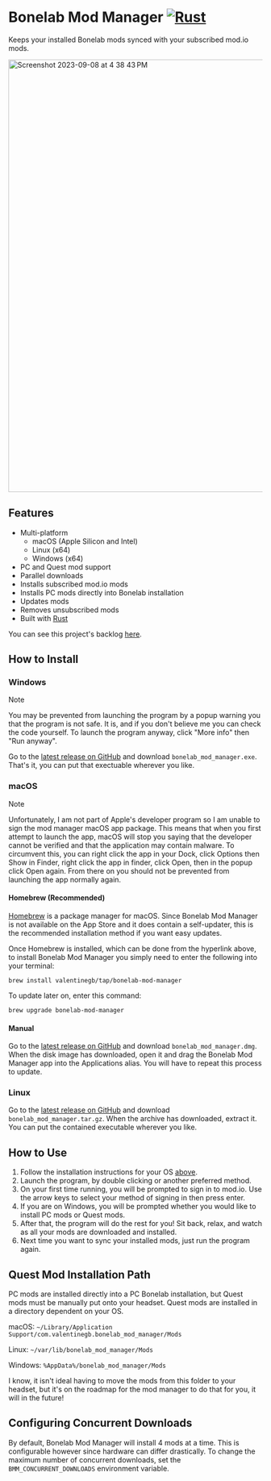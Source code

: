 # Bonelab Mod Manager [![Rust](https://github.com/valentinegb/bonelab_mod_manager/actions/workflows/rust.yml/badge.svg)](https://github.com/valentinegb/bonelab_mod_manager/actions/workflows/rust.yml)

Keeps your installed Bonelab mods synced with your subscribed mod.io mods.

<img width="858" alt="Screenshot 2023-09-08 at 4 38 43 PM" src="https://github.com/valentinegb/bonelab_mod_manager/assets/35977727/b2c810b3-586b-4103-ad96-f1bc449abf30">

## Features

- Multi-platform
  - macOS (Apple Silicon and Intel)
  - Linux (x64)
  - Windows (x64)
- PC and Quest mod support
- Parallel downloads
- Installs subscribed mod.io mods
- Installs PC mods directly into Bonelab installation
- Updates mods
- Removes unsubscribed mods
- Built with [Rust](http://rust-lang.org)

You can see this project's backlog [here](https://github.com/users/valentinegb/projects/4).

## How to Install

### Windows

> [!NOTE]
> You may be prevented from launching the program by a popup warning you that the program is not safe. It is, and if you don't believe me you can check the code yourself. To launch the program anyway, click "More info" then "Run anyway".

Go to the [latest release on GitHub](https://github.com/valentinegb/bonelab_mod_manager/releases/latest) and download `bonelab_mod_manager.exe`. That's it, you can put that exectuable wherever you like.

### macOS

> [!NOTE]
> Unfortunately, I am not part of Apple's developer program so I am unable to sign the mod manager macOS app package. This means that when you first attempt to launch the app, macOS will stop you saying that the developer cannot be verified and that the application may contain malware. To circumvent this, you can right click the app in your Dock, click Options then Show in Finder, right click the app in finder, click Open, then in the popup click Open again. From there on you should not be prevented from launching the app normally again.

#### Homebrew (Recommended)

[Homebrew](https://brew.sh) is a package manager for macOS. Since Bonelab Mod Manager is not available on the App Store and it does contain a self-updater, this is the recommended installation method if you want easy updates.

Once Homebrew is installed, which can be done from the hyperlink above, to install Bonelab Mod Manager you simply need to enter the following into your terminal:

```shell
brew install valentinegb/tap/bonelab-mod-manager
```

To update later on, enter this command:

```shell
brew upgrade bonelab-mod-manager
```

#### Manual

Go to the [latest release on GitHub](https://github.com/valentinegb/bonelab_mod_manager/releases/latest) and download `bonelab_mod_manager.dmg`. When the disk image has downloaded, open it and drag the Bonelab Mod Manager app into the Applications alias. You will have to repeat this process to update.

### Linux

Go to the [latest release on GitHub](https://github.com/valentinegb/bonelab_mod_manager/releases/latest) and download `bonelab_mod_manager.tar.gz`. When the archive has downloaded, extract it. You can put the contained executable wherever you like.

## How to Use

1. Follow the installation instructions for your OS [above](#how-to-install).
2. Launch the program, by double clicking or another preferred method.
3. On your first time running, you will be prompted to sign in to mod.io. Use the arrow keys to select your method of signing in then press enter.
4. If you are on Windows, you will be prompted whether you would like to install PC mods or Quest mods.
5. After that, the program will do the rest for you! Sit back, relax, and watch as all your mods are downloaded and installed.
6. Next time you want to sync your installed mods, just run the program again.

## Quest Mod Installation Path

PC mods are installed directly into a PC Bonelab installation, but Quest mods must be manually put onto your headset. Quest mods are installed in a directory dependent on your OS.

macOS: `~/Library/Application Support/com.valentinegb.bonelab_mod_manager/Mods`

Linux: `~/var/lib/bonelab_mod_manager/Mods`

Windows: `%AppData%/bonelab_mod_manager/Mods`

I know, it isn't ideal having to move the mods from this folder to your headset,
but it's on the roadmap for the mod manager to do that for you, it will in the future!

## Configuring Concurrent Downloads

By default, Bonelab Mod Manager will install 4 mods at a time. This is configurable however since hardware can differ drastically. To change the maximum number of concurrent downloads, set the `BMM_CONCURRENT_DOWNLOADS` environment variable.
